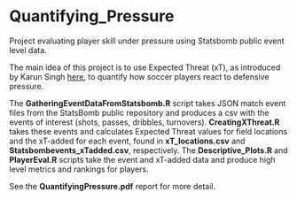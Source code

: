# Quantifying_Pressure
Project evaluating player skill under pressure using Statsbomb public event level data.

The main idea of this project is to use Expected Threat (xT), as introduced by Karun Singh [here](https://karun.in/blog/expected-threat.html), to quantify how soccer players react to defensive pressure. 

The **GatheringEventDataFromStatsbomb.R** script takes JSON match event files from the StatsBomb public repository and produces a csv with the events of interest (shots, passes, dribbles, turnovers). **CreatingXThreat.R** takes these events and calculates Expected Threat values for field locations and the xT-added for each event, found in **xT_locations.csv** and **Statsbombevents_xTadded.csv**, respectively. The **Descriptive_Plots.R** and **PlayerEval.R** scripts take the event and xT-added data and produce high level metrics and rankings for players.

See the **QuantifyingPressure.pdf** report for more detail. 
